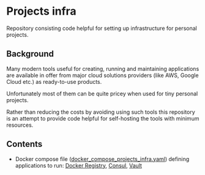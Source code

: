 # Projects infra
Repository consisting code helpful for setting up infrastructure for personal projects.

## Background

Many modern tools useful for creating, running and maintaining applications are available in offer from major cloud
solutions providers (like AWS, Google Cloud etc.) as ready-to-use products.

Unfortunately most of them can be quite pricey when used for tiny personal projects.

Rather than reducing the costs by avoiding using such tools this repository is an attempt to provide code helpful for
self-hosting the tools with minimum resources.

## Contents

* Docker compose file ([docker_compose_projects_infra.yaml](docker_compose_projects_infra.yml))
 defining applications to run: 
[Docker Registry](https://docs.docker.com/registry/), 
[Consul](https://www.consul.io/),
[Vault](https://www.vaultproject.io/)

